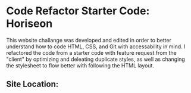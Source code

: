 # Code Refactor Starter Code: Horiseon 

This website challange was developed and edited in order to better understand how to code HTML, CSS, and Git with accessability in mind. I refactored the code from a starter code with feature request from the "client" by optimizing and deleating duplicate styles, as well as changing the stylesheet to flow better with following the HTML layout. 

## Site Location: 


 

